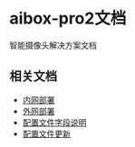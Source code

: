 # aibox-pro2文档

智能摄像头解决方案文档

## 相关文档

- [内网部署](./docs/内网部署.md)
- [外网部署](./docs/外网部署.md)
- [配置文件字段说明](./docs/配置文件字段说明.md)
- [配置文件更新](./docs/配置文件更新.md)
